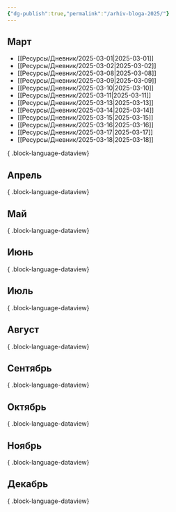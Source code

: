 ```yaml
---
{"dg-publish":true,"permalink":"/arhiv-bloga-2025/"}
---
```


## Март
- [[Ресурсы/Дневник/2025-03-01\|2025-03-01]]
- [[Ресурсы/Дневник/2025-03-02\|2025-03-02]]
- [[Ресурсы/Дневник/2025-03-08\|2025-03-08]]
- [[Ресурсы/Дневник/2025-03-09\|2025-03-09]]
- [[Ресурсы/Дневник/2025-03-10\|2025-03-10]]
- [[Ресурсы/Дневник/2025-03-11\|2025-03-11]]
- [[Ресурсы/Дневник/2025-03-13\|2025-03-13]]
- [[Ресурсы/Дневник/2025-03-14\|2025-03-14]]
- [[Ресурсы/Дневник/2025-03-15\|2025-03-15]]
- [[Ресурсы/Дневник/2025-03-16\|2025-03-16]]
- [[Ресурсы/Дневник/2025-03-17\|2025-03-17]]
- [[Ресурсы/Дневник/2025-03-18\|2025-03-18]]

{ .block-language-dataview}
## Апрель

{ .block-language-dataview}
## Май

{ .block-language-dataview}
## Июнь

{ .block-language-dataview}
## Июль 

{ .block-language-dataview}
## Август

{ .block-language-dataview}
## Сентябрь

{ .block-language-dataview}
## Октябрь

{ .block-language-dataview}
## Ноябрь

{ .block-language-dataview}
## Декабрь

{ .block-language-dataview}